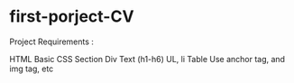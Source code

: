 # first-porject-CV
Project Requirements :


HTML 
Basic CSS
Section
Div
Text (h1-h6)
UL, li
Table 
Use anchor tag, and img tag, etc